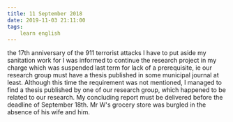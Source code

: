 ```yaml
---
title: 11 September 2018
date: 2019-11-03 21:11:00
tags:
    learn english
---
```


the 17th anniversary of the 911 terrorist attacks
I have to put aside my sanitation work for I was informed to continue the research project in my charge which was suspended last term for lack of a prerequisite, ie our research group must have a thesis published in some municipal journal at least. Although this time the requirement was not mentioned, I managed to find a thesis published by one of our research group, which happened to be related to our research. My concluding report must be delivered before the deadline of September 18th.
Mr W's grocery store was burgled in the absence of his wife and him.
